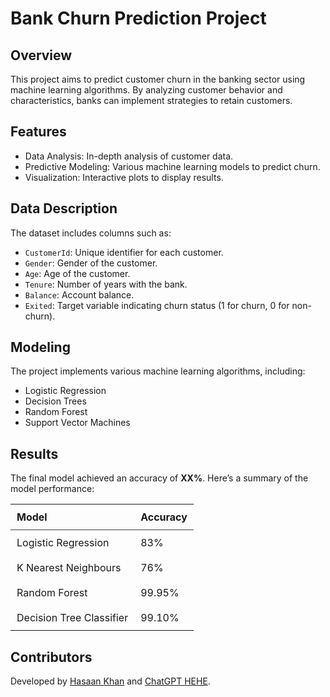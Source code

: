 <!DOCTYPE html>
<html lang="en">
<head>
    <meta charset="UTF-8">
    <meta name="viewport" content="width=device-width, initial-scale=1.0">
</head>
<body>
    <h1>Bank Churn Prediction Project</h1>
    <div class="section">
        <h2>Overview</h2>
        <p>This project aims to predict customer churn in the banking sector using machine learning algorithms. By analyzing customer behavior and characteristics, banks can implement strategies to retain customers.</p>
    </div>
    <div class="section">
        <h2>Features</h2>
        <ul>
            <li>Data Analysis: In-depth analysis of customer data.</li>
            <li>Predictive Modeling: Various machine learning models to predict churn.</li>
            <li>Visualization: Interactive plots to display results.</li>
        </ul>
    </div>
    <div class="section">
        <h2>Data Description</h2>
        <p>The dataset includes columns such as:</p>
        <ul>
            <li><code>CustomerId</code>: Unique identifier for each customer.</li>
            <li><code>Gender</code>: Gender of the customer.</li>
            <li><code>Age</code>: Age of the customer.</li>
            <li><code>Tenure</code>: Number of years with the bank.</li>
            <li><code>Balance</code>: Account balance.</li>
            <li><code>Exited</code>: Target variable indicating churn status (1 for churn, 0 for non-churn).</li>
        </ul>
    </div>
    <div class="section">
        <h2>Modeling</h2>
        <p>The project implements various machine learning algorithms, including:</p>
        <ul>
            <li>Logistic Regression</li>
            <li>Decision Trees</li>
            <li>Random Forest</li>
            <li>Support Vector Machines</li>
        </ul>
    </div>
    <div class="section">
        <h2>Results</h2>
        <p>The final model achieved an accuracy of <strong>XX%</strong>. Here’s a summary of the model performance:</p>
        <table style="width: 100%; border-collapse: collapse;">
            <tr style="border-bottom: 1px solid #444;">
                <th style="text-align: left; padding: 10px;">Model</th>
                <th style="text-align: left; padding: 10px;">Accuracy</th>
            </tr>
            <tr>
                <td style="padding: 10px;">Logistic Regression</td>
                <td style="padding: 10px;">83%</td>
            </tr>
            <tr>
                <td style="padding: 10px;">K Nearest Neighbours</td>
                <td style="padding: 10px;">76%</td>
            </tr>
            <tr>
                <td style="padding: 10px;">Random Forest</td>
                <td style="padding: 10px;">99.95%</td>
            </tr>
            <tr>
                <td style="padding: 10px;">Decision Tree Classifier</td>
                <td style="padding: 10px;">99.10%</td>
            </tr>
        </table>
    </div>
    <div class="section">
        <h2>Contributors</h2>
        <p>Developed by <a href="https://github.com/hasaankhan175">Hasaan Khan</a> and <a href="https://www.openai.com">ChatGPT HEHE</a>.</p>
    </div>
</body>
</html>
